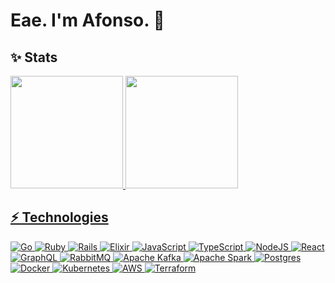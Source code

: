 # Eae. I'm Afonso. 👋

## ✨ Stats

<div>
  <a href="https://github.com/afonsir">
  <img height="180em" src="https://github-readme-stats.vercel.app/api?username=afonsir&show_icons=true&theme=tokyonight&include_all_commits=true&count_private=true"/>
  <img height="180em" src="https://github-readme-stats.vercel.app/api/top-langs?username=afonsir&layout=compact&langs_count=6&theme=tokyonight"/>
</div>

## ⚡ Technologies

![Go](https://img.shields.io/badge/Go-00ADD8.svg?logo=go&logoColor=white)
![Ruby](https://img.shields.io/badge/ruby-%23CC342D.svg?logo=ruby&logoColor=white)
![Rails](https://img.shields.io/badge/rails-%23CC0000.svg?logo=ruby-on-rails&logoColor=white)
![Elixir](https://img.shields.io/badge/elixir-%234B275F.svg?logo=elixir&logoColor=white)
![JavaScript](https://img.shields.io/badge/javascript-%23323330.svg?logo=javascript&logoColor=%23F7DF1E)
![TypeScript](https://img.shields.io/badge/typescript-%23007ACC.svg?logo=typescript&logoColor=white)
![NodeJS](https://img.shields.io/badge/node.js-6DA55F?logo=node.js&logoColor=white)
![React](https://img.shields.io/badge/react-%2320232a.svg?logo=react&logoColor=%2361DAFB)
![GraphQL](https://img.shields.io/badge/-GraphQL-E10098?logo=graphql&logoColor=white)
![RabbitMQ](https://img.shields.io/badge/rabbitmq-%23FF6600.svg?logo=rabbitmq&logoColor=white)
![Apache Kafka](https://img.shields.io/badge/kafka-%23323330.svg?logo=apache-kafka&logoColor=white)
![Apache Spark](https://img.shields.io/badge/spark-F37626.svg?logo=apache-spark&logoColor=white)
![Postgres](https://img.shields.io/badge/postgres-%23316192.svg?logo=postgresql&logoColor=white)
![Docker](https://img.shields.io/badge/docker-%230db7ed.svg?logo=docker&logoColor=white)
![Kubernetes](https://img.shields.io/badge/kubernetes-%23326ce5.svg?logo=kubernetes&logoColor=white)
![AWS](https://img.shields.io/badge/AWS-%23FF9900.svg?logo=amazon-aws&logoColor=white)
![Terraform](https://img.shields.io/badge/terraform-%235835CC.svg?logo=terraform&logoColor=white)
